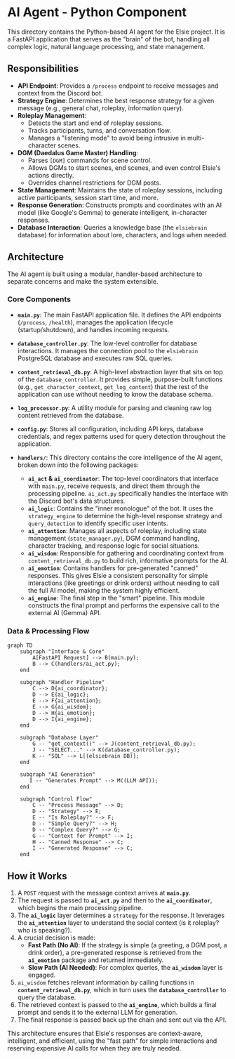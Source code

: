 # AI Agent - Python Component

This directory contains the Python-based AI agent for the Elsie project. It is a FastAPI application that serves as the "brain" of the bot, handling all complex logic, natural language processing, and state management.

## Responsibilities

- **API Endpoint**: Provides a `/process` endpoint to receive messages and context from the Discord bot.
- **Strategy Engine**: Determines the best response strategy for a given message (e.g., general chat, roleplay, information query).
- **Roleplay Management**:
    - Detects the start and end of roleplay sessions.
    - Tracks participants, turns, and conversation flow.
    - Manages a "listening mode" to avoid being intrusive in multi-character scenes.
- **DGM (Daedalus Game Master) Handling**:
    - Parses `[DGM]` commands for scene control.
    - Allows DGMs to start scenes, end scenes, and even control Elsie's actions directly.
    - Overrides channel restrictions for DGM posts.
- **State Management**: Maintains the state of roleplay sessions, including active participants, session start time, and more.
- **Response Generation**: Constructs prompts and coordinates with an AI model (like Google's Gemma) to generate intelligent, in-character responses.
- **Database Interaction**: Queries a knowledge base (the `elsiebrain` database) for information about lore, characters, and logs when needed.

## Architecture

The AI agent is built using a modular, handler-based architecture to separate concerns and make the system extensible.

### Core Components

-   **`main.py`**: The main FastAPI application file. It defines the API endpoints (`/process`, `/health`), manages the application lifecycle (startup/shutdown), and handles incoming requests.

-   **`database_controller.py`**: The low-level controller for database interactions. It manages the connection pool to the `elsiebrain` PostgreSQL database and executes raw SQL queries.

-   **`content_retrieval_db.py`**: A high-level abstraction layer that sits on top of the `database_controller`. It provides simple, purpose-built functions (e.g., `get_character_context`, `get_log_content`) that the rest of the application can use without needing to know the database schema.

-   **`log_processor.py`**: A utility module for parsing and cleaning raw log content retrieved from the database.

-   **`config.py`**: Stores all configuration, including API keys, database credentials, and regex patterns used for query detection throughout the application.

-   **`handlers/`**: This directory contains the core intelligence of the AI agent, broken down into the following packages:
    -   **`ai_act` & `ai_coordinator`**: The top-level coordinators that interface with `main.py`, receive requests, and direct them through the processing pipeline. `ai_act.py` specifically handles the interface with the Discord bot's data structures.
    -   **`ai_logic`**: Contains the "inner monologue" of the bot. It uses the `strategy_engine` to determine the high-level response strategy and `query_detection` to identify specific user intents.
    -   **`ai_attention`**: Manages all aspects of roleplay, including state management (`state_manager.py`), DGM command handling, character tracking, and response logic for social situations.
    -   **`ai_wisdom`**: Responsible for gathering and coordinating context from `content_retrieval_db.py` to build rich, informative prompts for the AI.
    -   **`ai_emotion`**: Contains handlers for pre-generated "canned" responses. This gives Elsie a consistent personality for simple interactions (like greetings or drink orders) without needing to call the full AI model, making the system highly efficient.
    -   **`ai_engine`**: The final step in the "smart" pipeline. This module constructs the final prompt and performs the expensive call to the external AI (Gemma) API.

### Data & Processing Flow

```mermaid
graph TD
    subgraph "Interface & Core"
        A[FastAPI Request] --> B(main.py);
        B --> C(handlers/ai_act.py);
    end

    subgraph "Handler Pipeline"
        C --> D{ai_coordinator};
        D --> E{ai_logic};
        E --> F{ai_attention};
        E --> G{ai_wisdom};
        D --> H{ai_emotion};
        D --> I{ai_engine};
    end

    subgraph "Database Layer"
        G -- "get_context()" --> J(content_retrieval_db.py);
        J -- "SELECT..." --> K(database_controller.py);
        K -- "SQL" --> L[(elsiebrain DB)];
    end
    
    subgraph "AI Generation"
       I -- "Generates Prompt" --> M((LLM API));
    end

    subgraph "Control Flow"
        C -- "Process Message" --> D;
        D -- "Strategy" --> E;
        E -- "Is Roleplay?" --> F;
        D -- "Simple Query?" --> H;
        D -- "Complex Query?" --> G;
        G -- "Context for Prompt" --> I;
        H -- "Canned Response" --> C;
        I -- "Generated Response" --> C;
    end
```

## How it Works

1.  A `POST` request with the message context arrives at **`main.py`**.
2.  The request is passed to **`ai_act.py`** and then to the **`ai_coordinator`**, which begins the main processing pipeline.
3.  The **`ai_logic`** layer determines a `strategy` for the response. It leverages the **`ai_attention`** layer to understand the social context (is it roleplay? who is speaking?).
4.  A crucial decision is made:
    -   **Fast Path (No AI)**: If the strategy is simple (a greeting, a DGM post, a drink order), a pre-generated response is retrieved from the **`ai_emotion`** package and returned immediately.
    -   **Slow Path (AI Needed)**: For complex queries, the **`ai_wisdom`** layer is engaged.
5.  `ai_wisdom` fetches relevant information by calling functions in **`content_retrieval_db.py`**, which in turn uses the **`database_controller`** to query the database.
6.  The retrieved context is passed to the **`ai_engine`**, which builds a final prompt and sends it to the external LLM for generation.
7.  The final response is passed back up the chain and sent out via the API.

This architecture ensures that Elsie's responses are context-aware, intelligent, and efficient, using the "fast path" for simple interactions and reserving expensive AI calls for when they are truly needed. 